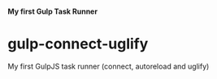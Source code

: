 #### My first Gulp Task Runner
gulp-connect-uglify
===================

My first GulpJS task runner (connect, autoreload and uglify)
